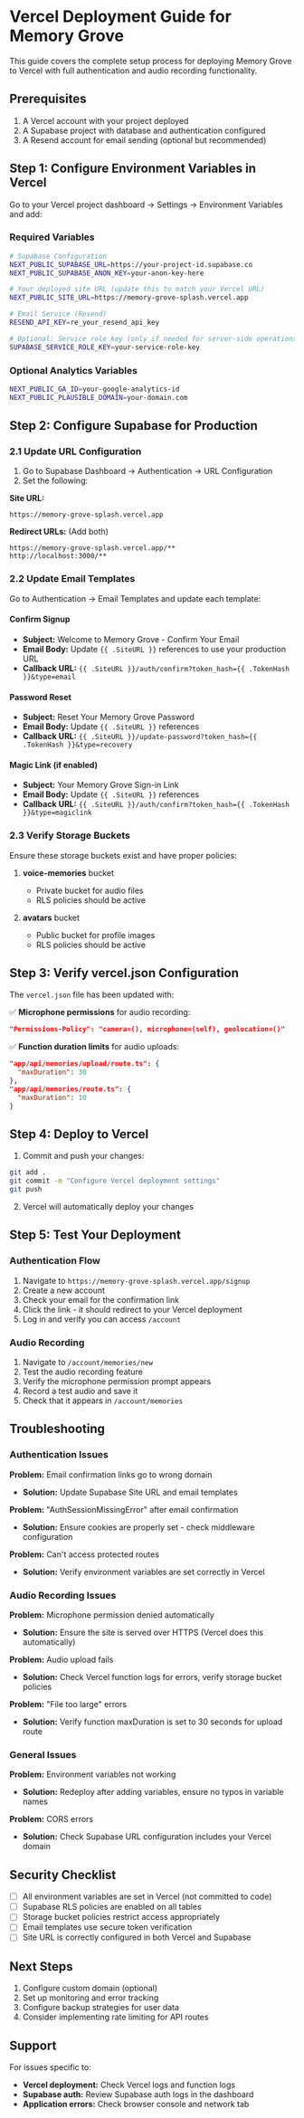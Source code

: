 # Vercel Deployment Guide for Memory Grove

This guide covers the complete setup process for deploying Memory Grove to Vercel with full authentication and audio recording functionality.

## Prerequisites

1. A Vercel account with your project deployed
2. A Supabase project with database and authentication configured
3. A Resend account for email sending (optional but recommended)

## Step 1: Configure Environment Variables in Vercel

Go to your Vercel project dashboard → Settings → Environment Variables and add:

### Required Variables

```bash
# Supabase Configuration
NEXT_PUBLIC_SUPABASE_URL=https://your-project-id.supabase.co
NEXT_PUBLIC_SUPABASE_ANON_KEY=your-anon-key-here

# Your deployed site URL (update this to match your Vercel URL)
NEXT_PUBLIC_SITE_URL=https://memory-grove-splash.vercel.app

# Email Service (Resend)
RESEND_API_KEY=re_your_resend_api_key

# Optional: Service role key (only if needed for server-side operations)
SUPABASE_SERVICE_ROLE_KEY=your-service-role-key
```

### Optional Analytics Variables

```bash
NEXT_PUBLIC_GA_ID=your-google-analytics-id
NEXT_PUBLIC_PLAUSIBLE_DOMAIN=your-domain.com
```

## Step 2: Configure Supabase for Production

### 2.1 Update URL Configuration

1. Go to Supabase Dashboard → Authentication → URL Configuration
2. Set the following:

**Site URL:**
```
https://memory-grove-splash.vercel.app
```

**Redirect URLs:** (Add both)
```
https://memory-grove-splash.vercel.app/**
http://localhost:3000/**
```

### 2.2 Update Email Templates

Go to Authentication → Email Templates and update each template:

#### Confirm Signup
- **Subject:** Welcome to Memory Grove - Confirm Your Email
- **Email Body:** Update `{{ .SiteURL }}` references to use your production URL
- **Callback URL:** `{{ .SiteURL }}/auth/confirm?token_hash={{ .TokenHash }}&type=email`

#### Password Reset
- **Subject:** Reset Your Memory Grove Password
- **Email Body:** Update `{{ .SiteURL }}` references
- **Callback URL:** `{{ .SiteURL }}/update-password?token_hash={{ .TokenHash }}&type=recovery`

#### Magic Link (if enabled)
- **Subject:** Your Memory Grove Sign-in Link
- **Email Body:** Update `{{ .SiteURL }}` references
- **Callback URL:** `{{ .SiteURL }}/auth/confirm?token_hash={{ .TokenHash }}&type=magiclink`

### 2.3 Verify Storage Buckets

Ensure these storage buckets exist and have proper policies:

1. **voice-memories** bucket
   - Private bucket for audio files
   - RLS policies should be active

2. **avatars** bucket
   - Public bucket for profile images
   - RLS policies should be active

## Step 3: Verify vercel.json Configuration

The `vercel.json` file has been updated with:

✅ **Microphone permissions** for audio recording:
```json
"Permissions-Policy": "camera=(), microphone=(self), geolocation=()"
```

✅ **Function duration limits** for audio uploads:
```json
"app/api/memories/upload/route.ts": {
  "maxDuration": 30
},
"app/api/memories/route.ts": {
  "maxDuration": 10
}
```

## Step 4: Deploy to Vercel

1. Commit and push your changes:
```bash
git add .
git commit -m "Configure Vercel deployment settings"
git push
```

2. Vercel will automatically deploy your changes

## Step 5: Test Your Deployment

### Authentication Flow
1. Navigate to `https://memory-grove-splash.vercel.app/signup`
2. Create a new account
3. Check your email for the confirmation link
4. Click the link - it should redirect to your Vercel deployment
5. Log in and verify you can access `/account`

### Audio Recording
1. Navigate to `/account/memories/new`
2. Test the audio recording feature
3. Verify the microphone permission prompt appears
4. Record a test audio and save it
5. Check that it appears in `/account/memories`

## Troubleshooting

### Authentication Issues

**Problem:** Email confirmation links go to wrong domain
- **Solution:** Update Supabase Site URL and email templates

**Problem:** "AuthSessionMissingError" after email confirmation
- **Solution:** Ensure cookies are properly set - check middleware configuration

**Problem:** Can't access protected routes
- **Solution:** Verify environment variables are set correctly in Vercel

### Audio Recording Issues

**Problem:** Microphone permission denied automatically
- **Solution:** Ensure the site is served over HTTPS (Vercel does this automatically)

**Problem:** Audio upload fails
- **Solution:** Check Vercel function logs for errors, verify storage bucket policies

**Problem:** "File too large" errors
- **Solution:** Verify function maxDuration is set to 30 seconds for upload route

### General Issues

**Problem:** Environment variables not working
- **Solution:** Redeploy after adding variables, ensure no typos in variable names

**Problem:** CORS errors
- **Solution:** Check Supabase URL configuration includes your Vercel domain

## Security Checklist

- [ ] All environment variables are set in Vercel (not committed to code)
- [ ] Supabase RLS policies are enabled on all tables
- [ ] Storage bucket policies restrict access appropriately
- [ ] Email templates use secure token verification
- [ ] Site URL is correctly configured in both Vercel and Supabase

## Next Steps

1. Configure custom domain (optional)
2. Set up monitoring and error tracking
3. Configure backup strategies for user data
4. Consider implementing rate limiting for API routes

## Support

For issues specific to:
- **Vercel deployment:** Check Vercel logs and function logs
- **Supabase auth:** Review Supabase auth logs in the dashboard
- **Application errors:** Check browser console and network tab